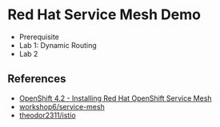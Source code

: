 # Red Hat Service Mesh Demo


- Prerequisite
- Lab 1: Dynamic Routing
- Lab 2


## References
- [OpenShift 4.2 - Installing Red Hat OpenShift Service Mesh](https://docs.openshift.com/container-platform/4.2/service_mesh/service_mesh_install/installing-ossm.html)
- [workshop6/service-mesh](https://gitlab.com/workshop6/service-mesh)
- [theodor2311/istio](https://github.com/theodor2311/istio)